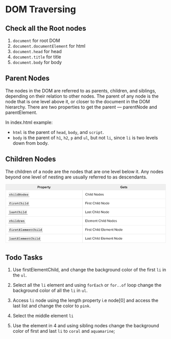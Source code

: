 # DOM Traversing

## Check all the Root nodes
1. `document` for root DOM
2. `document.documentElement` for html
3. `document.head` for head
4. `document.title` for title
5. `document.body` for body


## Parent Nodes
The nodes in the DOM are referred to as parents, children, and siblings, depending on their relation to other nodes. The parent of any node is the node that is one level above it, or closer to the document in the DOM hierarchy. There are two properties to get the parent — parentNode and parentElement.

In index.html example:

* `html` is the parent of `head`, `body`, and `script`.
* `body` is the parent of `h1`, `h2`, `p` and `ul`, but not `li`, since `li` is two levels down from body.

## Children Nodes
The children of a node are the nodes that are one level below it. Any nodes beyond one level of nesting are usually referred to as descendants.

![Child Nodes](./assets/childnodes.png)


## Todo Tasks

1. Use firstElementChild, and change the background color of the first `li` in the `ul`.

2. Select all the `li` element and using `forEach` or `for..of` loop change the background color of all the `li` in `ul`.

3. Access `li` node using the length property i.e node[0] and access the last list and change the color to `pink`.

4. Select the middle element `li`

5. Use the element in 4 and using sibling nodes change the background color of first and last `li` to `coral` and `aquamarine`;